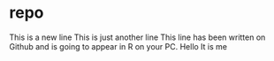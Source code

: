 # repo
This is a new line
This is just another line
This line has been written on Github and is going to appear in R on your PC.
Hello
It is me
